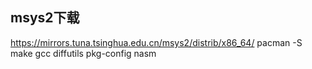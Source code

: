 ## msys2下载
https://mirrors.tuna.tsinghua.edu.cn/msys2/distrib/x86_64/
pacman -S make gcc diffutils pkg-config nasm
